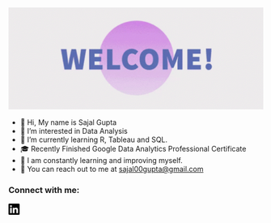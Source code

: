 <img src = 'https://raw.githubusercontent.com/Sajal00gupta/Sajal00gupta/main/welcome-welcoming.gif' width="980">

- 👋 Hi, My name is Sajal Gupta
- 👀 I’m interested in Data Analysis
- 🌱 I’m currently learning R, Tableau and SQL.
- 🎓 Recently Finished Google Data Analytics Professional Certificate
- 🎯 I am constantly learning and improving myself.
- 📧 You can reach out to me at sajal00gupta@gmail.com

### Connect with me:

[<img align="left" alt="s | LinkedIn" width="22px" src="https://github.com/Sajal00gupta/Sajal00gupta/blob/main/linkedin.svg" />][linkedin]
<!---[<img align="left" alt="s" width="22px" src="https://cdn.jsdelivr.net/npm/simple-icons@v3/icons/kaggle.svg" />][kaggle] --->

<br />

<!---
Sajal00gupta/Sajal00gupta is a ✨ special ✨ repository because its `README.md` (this file) appears on your GitHub profile.
You can click the Preview link to take a look at your changes.
--->

<!--- [website]: https://  --->
[linkedin]: https://www.linkedin.com/in/sajal00gupta/
<!---[kaggle]: https://www.kaggle.com  --->
